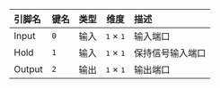 <!--
DO NOT EDIT THIS FILE DIRECTLY.
This file is generated by tools/comp-docs.js.
All changes will be overwritten by regeneration.
-->

<slot class="model-pins">

| 引脚名 | 键名 | 类型 | 维度 | 描述 |
|:------ |:---- |:----:|:----:|:---- |
| Input | `0` | 输入 | <samp>1</samp> × <samp>1</samp> | 输入端口 |
| Hold | `1` | 输入 | <samp>1</samp> × <samp>1</samp> | 保持信号输入端口 |
| Output | `2` | 输出 | <samp>1</samp> × <samp>1</samp> | 输出端口 |

</slot>

